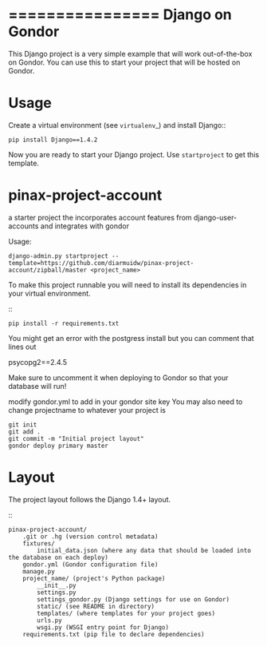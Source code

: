 
================
Django on Gondor
================

This Django project is a very simple example that will work out-of-the-box on
Gondor. You can use this to start your project that will be hosted on Gondor.

Usage
=====

Create a virtual environment (see `virtualenv`_) and install Django::

    pip install Django==1.4.2

Now you are ready to start your Django project. Use ``startproject`` to get
this template.

pinax-project-account
=====================

a starter project the incorporates account features from django-user-accounts
and integrates with gondor

Usage:

    django-admin.py startproject --template=https://github.com/diarmuidw/pinax-project-account/zipball/master <project_name>


To make this project runnable you will need to install its dependencies in
your virtual environment.

::

    pip install -r requirements.txt
    
You might get an error with the postgress install but you can comment that lines out

psycopg2==2.4.5

Make sure to uncomment it when deploying to Gondor so that your database will run!

modify gondor.yml to add in your gondor site key 
You may also need to change projectname to whatever your project is


    git init
    git add .
    git commit -m "Initial project layout"
    gondor deploy primary master


Layout
======

The project layout follows the Django 1.4+ layout.

::

    pinax-project-account/
        .git or .hg (version control metadata)
        fixtures/
            initial_data.json (where any data that should be loaded into the database on each deploy)
        gondor.yml (Gondor configuration file)
        manage.py
        project_name/ (project's Python package)
            __init__.py
            settings.py
            settings_gondor.py (Django settings for use on Gondor)
            static/ (see README in directory)
            templates/ (where templates for your project goes)
            urls.py
            wsgi.py (WSGI entry point for Django)
        requirements.txt (pip file to declare dependencies)

